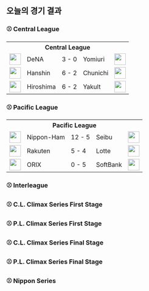## 오늘의 경기 결과


### ⚾ Central League

<table>
  <tr>
    <th></th>
    <th colspan='3'>Central League</th>
    <th></th>
  </tr>
  <tr>
    <td><img src='https://npb.jp/bis/images/pet2025_db_1.gif' width='30'></td>
    <td>DeNA</td><td>3 - 0</td><td>Yomiuri</td>
    <td><img src='https://npb.jp/bis/images/pet2025_g_1.gif' width='30'></td>
  </tr>
  <tr>
    <td><img src='https://npb.jp/bis/images/pet2025_t_1.gif' width='30'></td>
    <td>Hanshin</td><td>6 - 2</td><td>Chunichi</td>
    <td><img src='https://npb.jp/bis/images/pet2025_d_1.gif' width='30'></td>
  </tr>
  <tr>
    <td><img src='https://npb.jp/bis/images/pet2025_c_1.gif' width='30'></td>
    <td>Hiroshima</td><td>6 - 2</td><td>Yakult</td>
    <td><img src='https://npb.jp/bis/images/pet2025_s_1.gif' width='30'></td>
  </tr>
</table>

### ⚾ Pacific League

<table>
  <tr>
    <th></th>
    <th colspan='3'>Pacific League</th>
    <th></th>
  </tr>
  <tr>
    <td><img src='https://npb.jp/bis/images/pet2025_f_1.gif' width='30'></td>
    <td>Nippon-Ham</td><td>12 - 5</td><td>Seibu</td>
    <td><img src='https://npb.jp/bis/images/pet2025_l_1.gif' width='30'></td>
  </tr>
  <tr>
    <td><img src='https://npb.jp/bis/images/pet2025_e_1.gif' width='30'></td>
    <td>Rakuten</td><td>5 - 4</td><td>Lotte</td>
    <td><img src='https://npb.jp/bis/images/pet2025_m_1.gif' width='30'></td>
  </tr>
  <tr>
    <td><img src='https://npb.jp/bis/images/pet2025_b_1.gif' width='30'></td>
    <td>ORIX</td><td>0 - 5</td><td>SoftBank</td>
    <td><img src='https://npb.jp/bis/images/pet2025_h_1.gif' width='30'></td>
  </tr>
</table>

### ⚾ Interleague


### ⚾ C.L. Climax Series First Stage


### ⚾ P.L. Climax Series First Stage


### ⚾ C.L. Climax Series Final Stage


### ⚾ P.L. Climax Series Final Stage


### ⚾ Nippon Series


